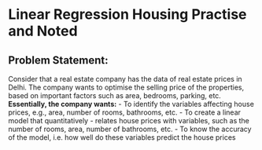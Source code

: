 # Linear Regression Housing Practise and Noted

## Problem Statement:
  Consider that a real estate company has the data of real estate prices in Delhi. The company wants to optimise the selling price of the properties, based on important factors such as area, bedrooms, parking, etc.
  **Essentially, the company wants:**
    - To identify the variables affecting house prices, e.g., area, number of rooms, bathrooms, etc.
    -  To create a linear model that quantitatively
    - relates house prices with variables, such as the number of rooms, area, number of bathrooms, etc.
    - To know the accuracy of the model, i.e. how well do these variables predict the house prices

